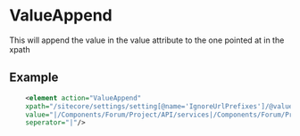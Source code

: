 # ValueAppend

This will append the value in the value attribute to the one pointed at in the xpath

## Example

~~~xml
    <element action="ValueAppend" 
    xpath="/sitecore/settings/setting[@name='IgnoreUrlPrefixes']/@value" 
    value="|/Components/Forum/Project/API/services|/Components/Forum/Project/API/Legacy" 
    seperator="|"/>
~~~